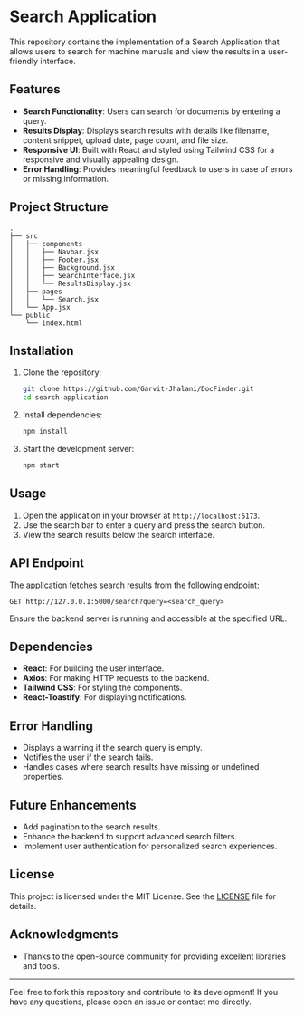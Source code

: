 # Search Application

This repository contains the implementation of a Search Application that allows users to search for machine manuals and view the results in a user-friendly interface.

## Features

- **Search Functionality**: Users can search for documents by entering a query.
- **Results Display**: Displays search results with details like filename, content snippet, upload date, page count, and file size.
- **Responsive UI**: Built with React and styled using Tailwind CSS for a responsive and visually appealing design.
- **Error Handling**: Provides meaningful feedback to users in case of errors or missing information.

## Project Structure

```
.
├── src
│   ├── components
│   │   ├── Navbar.jsx
│   │   ├── Footer.jsx
│   │   ├── Background.jsx
│   │   ├── SearchInterface.jsx
│   │   └── ResultsDisplay.jsx
│   ├── pages
│   │   └── Search.jsx
│   └── App.jsx
└── public
    └── index.html
```

## Installation

1. Clone the repository:

   ```bash
   git clone https://github.com/Garvit-Jhalani/DocFinder.git
   cd search-application
   ```

2. Install dependencies:

   ```bash
   npm install
   ```

3. Start the development server:
   ```bash
   npm start
   ```

## Usage

1. Open the application in your browser at `http://localhost:5173`.
2. Use the search bar to enter a query and press the search button.
3. View the search results below the search interface.

## API Endpoint

The application fetches search results from the following endpoint:

```
GET http://127.0.0.1:5000/search?query=<search_query>
```

Ensure the backend server is running and accessible at the specified URL.

## Dependencies

- **React**: For building the user interface.
- **Axios**: For making HTTP requests to the backend.
- **Tailwind CSS**: For styling the components.
- **React-Toastify**: For displaying notifications.

## Error Handling

- Displays a warning if the search query is empty.
- Notifies the user if the search fails.
- Handles cases where search results have missing or undefined properties.

## Future Enhancements

- Add pagination to the search results.
- Enhance the backend to support advanced search filters.
- Implement user authentication for personalized search experiences.

## License

This project is licensed under the MIT License. See the [LICENSE](LICENSE) file for details.

## Acknowledgments

- Thanks to the open-source community for providing excellent libraries and tools.

---

Feel free to fork this repository and contribute to its development! If you have any questions, please open an issue or contact me directly.
